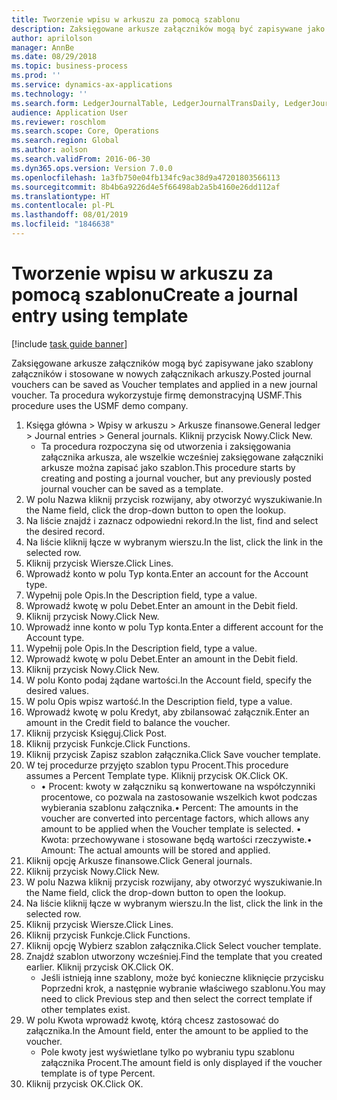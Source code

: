 ```yaml
---
title: Tworzenie wpisu w arkuszu za pomocą szablonu
description: Zaksięgowane arkusze załączników mogą być zapisywane jako szablony załączników i stosowane w nowych załącznikach arkuszy.
author: aprilolson
manager: AnnBe
ms.date: 08/29/2018
ms.topic: business-process
ms.prod: ''
ms.service: dynamics-ax-applications
ms.technology: ''
ms.search.form: LedgerJournalTable, LedgerJournalTransDaily, LedgerJournalTransVoucherTemplate
audience: Application User
ms.reviewer: roschlom
ms.search.scope: Core, Operations
ms.search.region: Global
ms.author: aolson
ms.search.validFrom: 2016-06-30
ms.dyn365.ops.version: Version 7.0.0
ms.openlocfilehash: 1a3fb750e04fb134fc9ac38d9a47201803566113
ms.sourcegitcommit: 8b4b6a9226d4e5f66498ab2a5b4160e26dd112af
ms.translationtype: HT
ms.contentlocale: pl-PL
ms.lasthandoff: 08/01/2019
ms.locfileid: "1846638"
---
```

# <a name="create-a-journal-entry-using-template"></a><span data-ttu-id="bed2d-103">Tworzenie wpisu w arkuszu za pomocą szablonu</span><span class="sxs-lookup"><span data-stu-id="bed2d-103">Create a journal entry using template</span></span>

[!include [task guide banner](../../includes/task-guide-banner.md)]

<span data-ttu-id="bed2d-104">Zaksięgowane arkusze załączników mogą być zapisywane jako szablony załączników i stosowane w nowych załącznikach arkuszy.</span><span class="sxs-lookup"><span data-stu-id="bed2d-104">Posted journal vouchers can be saved as Voucher templates and applied in a new journal voucher.</span></span> <span data-ttu-id="bed2d-105">Ta procedura wykorzystuje firmę demonstracyjną USMF.</span><span class="sxs-lookup"><span data-stu-id="bed2d-105">This procedure uses the USMF demo company.</span></span>

1. <span data-ttu-id="bed2d-106">Księga główna > Wpisy w arkuszu > Arkusze finansowe.</span><span class="sxs-lookup"><span data-stu-id="bed2d-106">General ledger > Journal entries > General journals.</span></span> <span data-ttu-id="bed2d-107">Kliknij przycisk Nowy.</span><span class="sxs-lookup"><span data-stu-id="bed2d-107">Click New.</span></span>
    * <span data-ttu-id="bed2d-108">Ta procedura rozpoczyna się od utworzenia i zaksięgowania załącznika arkusza, ale wszelkie wcześniej zaksięgowane załączniki arkusze można zapisać jako szablon.</span><span class="sxs-lookup"><span data-stu-id="bed2d-108">This procedure starts by creating and posting a journal voucher, but any previously posted journal voucher can be saved as a template.</span></span>  
2. <span data-ttu-id="bed2d-109">W polu Nazwa kliknij przycisk rozwijany, aby otworzyć wyszukiwanie.</span><span class="sxs-lookup"><span data-stu-id="bed2d-109">In the Name field, click the drop-down button to open the lookup.</span></span>
3. <span data-ttu-id="bed2d-110">Na liście znajdź i zaznacz odpowiedni rekord.</span><span class="sxs-lookup"><span data-stu-id="bed2d-110">In the list, find and select the desired record.</span></span>
4. <span data-ttu-id="bed2d-111">Na liście kliknij łącze w wybranym wierszu.</span><span class="sxs-lookup"><span data-stu-id="bed2d-111">In the list, click the link in the selected row.</span></span>
5. <span data-ttu-id="bed2d-112">Kliknij przycisk Wiersze.</span><span class="sxs-lookup"><span data-stu-id="bed2d-112">Click Lines.</span></span>
6. <span data-ttu-id="bed2d-113">Wprowadź konto w polu Typ konta.</span><span class="sxs-lookup"><span data-stu-id="bed2d-113">Enter an account for the Account type.</span></span>
7. <span data-ttu-id="bed2d-114">Wypełnij pole Opis.</span><span class="sxs-lookup"><span data-stu-id="bed2d-114">In the Description field, type a value.</span></span>
8. <span data-ttu-id="bed2d-115">Wprowadź kwotę w polu Debet.</span><span class="sxs-lookup"><span data-stu-id="bed2d-115">Enter an amount in the Debit field.</span></span>
9. <span data-ttu-id="bed2d-116">Kliknij przycisk Nowy.</span><span class="sxs-lookup"><span data-stu-id="bed2d-116">Click New.</span></span>
10. <span data-ttu-id="bed2d-117">Wprowadź inne konto w polu Typ konta.</span><span class="sxs-lookup"><span data-stu-id="bed2d-117">Enter a different account for the Account type.</span></span>
11. <span data-ttu-id="bed2d-118">Wypełnij pole Opis.</span><span class="sxs-lookup"><span data-stu-id="bed2d-118">In the Description field, type a value.</span></span>
12. <span data-ttu-id="bed2d-119">Wprowadź kwotę w polu Debet.</span><span class="sxs-lookup"><span data-stu-id="bed2d-119">Enter an amount in the Debit field.</span></span>
13. <span data-ttu-id="bed2d-120">Kliknij przycisk Nowy.</span><span class="sxs-lookup"><span data-stu-id="bed2d-120">Click New.</span></span>
14. <span data-ttu-id="bed2d-121">W polu Konto podaj żądane wartości.</span><span class="sxs-lookup"><span data-stu-id="bed2d-121">In the Account field, specify the desired values.</span></span>
15. <span data-ttu-id="bed2d-122">W polu Opis wpisz wartość.</span><span class="sxs-lookup"><span data-stu-id="bed2d-122">In the Description field, type a value.</span></span>
16. <span data-ttu-id="bed2d-123">Wprowadź kwotę w polu Kredyt, aby zbilansować załącznik.</span><span class="sxs-lookup"><span data-stu-id="bed2d-123">Enter an amount in the Credit field to balance the voucher.</span></span>
17. <span data-ttu-id="bed2d-124">Kliknij przycisk Księguj.</span><span class="sxs-lookup"><span data-stu-id="bed2d-124">Click Post.</span></span>
18. <span data-ttu-id="bed2d-125">Kliknij przycisk Funkcje.</span><span class="sxs-lookup"><span data-stu-id="bed2d-125">Click Functions.</span></span>
19. <span data-ttu-id="bed2d-126">Kliknij przycisk Zapisz szablon załącznika.</span><span class="sxs-lookup"><span data-stu-id="bed2d-126">Click Save voucher template.</span></span>
20. <span data-ttu-id="bed2d-127">W tej procedurze przyjęto szablon typu Procent.</span><span class="sxs-lookup"><span data-stu-id="bed2d-127">This procedure assumes a Percent Template type.</span></span> <span data-ttu-id="bed2d-128">Kliknij przycisk OK.</span><span class="sxs-lookup"><span data-stu-id="bed2d-128">Click OK.</span></span>
    * <span data-ttu-id="bed2d-129">• Procent: kwoty w załączniku są konwertowane na współczynniki procentowe, co pozwala na zastosowanie wszelkich kwot podczas wybierania szablonu załącznika.</span><span class="sxs-lookup"><span data-stu-id="bed2d-129">• Percent: The amounts in the voucher are converted into percentage factors, which allows any amount to be applied when the Voucher template is selected.</span></span>  <span data-ttu-id="bed2d-130">• Kwota: przechowywane i stosowane będą wartości rzeczywiste.</span><span class="sxs-lookup"><span data-stu-id="bed2d-130">• Amount: The actual amounts will be stored and applied.</span></span>  
21. <span data-ttu-id="bed2d-131">Kliknij opcję Arkusze finansowe.</span><span class="sxs-lookup"><span data-stu-id="bed2d-131">Click General journals.</span></span>
22. <span data-ttu-id="bed2d-132">Kliknij przycisk Nowy.</span><span class="sxs-lookup"><span data-stu-id="bed2d-132">Click New.</span></span>
23. <span data-ttu-id="bed2d-133">W polu Nazwa kliknij przycisk rozwijany, aby otworzyć wyszukiwanie.</span><span class="sxs-lookup"><span data-stu-id="bed2d-133">In the Name field, click the drop-down button to open the lookup.</span></span>
24. <span data-ttu-id="bed2d-134">Na liście kliknij łącze w wybranym wierszu.</span><span class="sxs-lookup"><span data-stu-id="bed2d-134">In the list, click the link in the selected row.</span></span>
25. <span data-ttu-id="bed2d-135">Kliknij przycisk Wiersze.</span><span class="sxs-lookup"><span data-stu-id="bed2d-135">Click Lines.</span></span>
26. <span data-ttu-id="bed2d-136">Kliknij przycisk Funkcje.</span><span class="sxs-lookup"><span data-stu-id="bed2d-136">Click Functions.</span></span>
27. <span data-ttu-id="bed2d-137">Kliknij opcję Wybierz szablon załącznika.</span><span class="sxs-lookup"><span data-stu-id="bed2d-137">Click Select voucher template.</span></span>
28. <span data-ttu-id="bed2d-138">Znajdź szablon utworzony wcześniej.</span><span class="sxs-lookup"><span data-stu-id="bed2d-138">Find the template that you created earlier.</span></span> <span data-ttu-id="bed2d-139">Kliknij przycisk OK.</span><span class="sxs-lookup"><span data-stu-id="bed2d-139">Click OK.</span></span>
    * <span data-ttu-id="bed2d-140">Jeśli istnieją inne szablony, może być konieczne kliknięcie przycisku Poprzedni krok, a następnie wybranie właściwego szablonu.</span><span class="sxs-lookup"><span data-stu-id="bed2d-140">You may need to click Previous step and then select the correct template if other templates exist.</span></span>  
29. <span data-ttu-id="bed2d-141">W polu Kwota wprowadź kwotę, którą chcesz zastosować do załącznika.</span><span class="sxs-lookup"><span data-stu-id="bed2d-141">In the Amount field, enter the amount to be applied to the voucher.</span></span>
    * <span data-ttu-id="bed2d-142">Pole kwoty jest wyświetlane tylko po wybraniu typu szablonu załącznika Procent.</span><span class="sxs-lookup"><span data-stu-id="bed2d-142">The amount field is only displayed if the voucher template is of type Percent.</span></span>  
30. <span data-ttu-id="bed2d-143">Kliknij przycisk OK.</span><span class="sxs-lookup"><span data-stu-id="bed2d-143">Click OK.</span></span>

